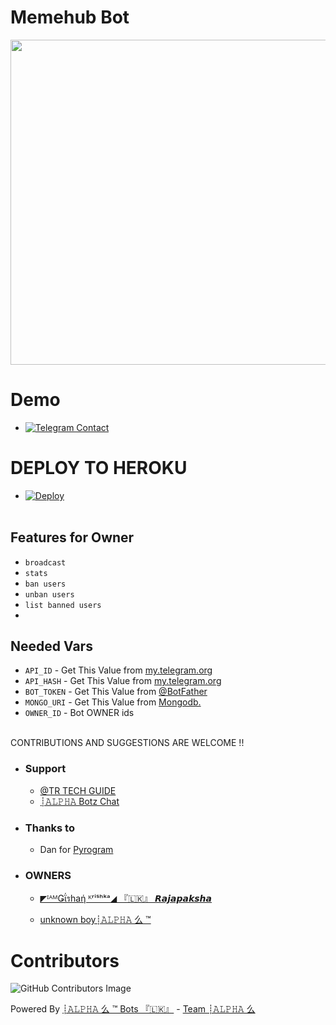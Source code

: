 # Memehub Bot
<p align="center">
<img src="https://telegra.ph/file/9c92683ff407ed7de9d71.jpg" width="520", height="520"></p>


# Demo

- [![Telegram Contact](https://badges.aleen42.com/src/telegram.svg)](https://t.me/AlphaTm_Pm_Bot)

# DEPLOY TO HEROKU
* [![Deploy](https://www.herokucdn.com/deploy/button.svg)](https://heroku.com/deploy)
<br><br>

</details>

## Features for Owner
- `broadcast`
- `stats`
- `ban users`
- `unban users`
- `list banned users`
- 
## Needed Vars
- `API_ID` - Get This Value from [my.telegram.org](https://my.telegram.org)
-  `API_HASH` - Get This Value from [my.telegram.org](https://my.telegram.org)
-  `BOT_TOKEN` - Get This Value from [@BotFather](https://my.telegram.org)
-  `MONGO_URI` - Get This Value from [Mongodb.](https://mongodb.com)
-  `OWNER_ID` - Bot OWNER ids
<br><br>

CONTRIBUTIONS AND SUGGESTIONS ARE WELCOME !!


* ### Support
   - [@TR TECH GUIDE](https://t.me/trtechguide)
   - [┊𝙰𝙻𝙿𝙷𝙰 Botz Chat](https://t.me/AlphaTm_Botz_chat)


* ### Thanks to
   - Dan for [Pyrogram](https://github.com/Pyrogram)
* ### OWNERS
   
   - [◤ᴵᴬᴹǤΐรhaή ᴷʳⁱˢʰᵏᵃ◢ 『🇱🇰』 ⁪⁬⁮⁮⁮𝙍𝙖𝙟𝙖𝙥𝙖𝙠𝙨𝙝𝙖](https://github.com/Gishankrishka2) 

   - [unknown boy┊𝙰𝙻𝙿𝙷𝙰 么 ™](https://github.com/tkalum) 


# Contributors
![GitHub Contributors Image](https://contrib.rocks/image?repo=TeamAlphaTg/Pm-Chat-bot/)

Powered By  [┊𝙰𝙻𝙿𝙷𝙰 么 ™ Bots 『🇱🇰』](https://t.me/AlphaTm_Botz)
           - [Team ┊𝙰𝙻𝙿𝙷𝙰 么](https://t.me/Team_Alpha_Devs/4)
